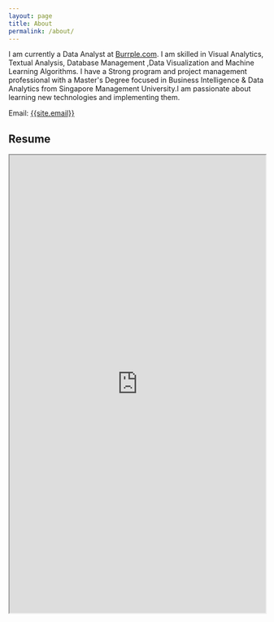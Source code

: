 ```yaml
---
layout: page
title: About
permalink: /about/
---
```

<p>
I am currently a Data Analyst at <a href="https://www.burpple.com/sg" target="_blank">Burrple.com</a>. I am skilled in Visual Analytics, Textual Analysis, Database Management ,Data Visualization and Machine Learning Algorithms. I have a Strong program and project management professional with a Master's Degree focused in Business Intelligence & Data Analytics from Singapore Management University.I am passionate about learning new technologies and implementing them. 
</p>

Email: <a href="mailto:{{site.email}}?Subject=From Blog Site:">{{site.email}}</a>

## Resume
<iframe src="https://drive.google.com/open?id=18xHF4SRS3pEAnxkowZhucR2UFtVALNuD" width="100%" height="900"></iframe>
